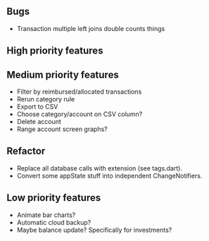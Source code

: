 ## Bugs
- Transaction multiple left joins double counts things


## High priority features


## Medium priority features
- Filter by reimbursed/allocated transactions
- Rerun category rule
- Export to CSV
- Choose category/account on CSV column?
- Delete account
- Range account screen graphs?


## Refactor
- Replace all database calls with extension (see tags.dart).
- Convert some appState stuff into independent ChangeNotifiers.


## Low priority features
- Animate bar charts?
- Automatic cloud backup?
- Maybe balance update? Specifically for investments?
